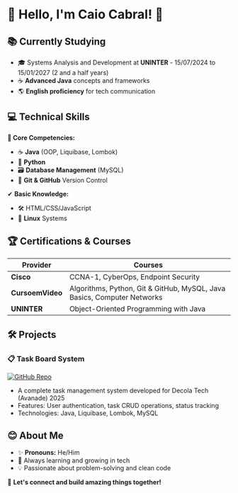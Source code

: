 # 👋 Hello, I'm Caio Cabral! 🚀

## 📚 Currently Studying
- 🎓 Systems Analysis and Development at **UNINTER** - 15/07/2024 to 15/01/2027 (2 and a half years)
- ☕ **Advanced Java** concepts and frameworks
- 🌎 **English proficiency** for tech communication

## 💻 Technical Skills
**💪 Core Competencies:**
- ☕ **Java** (OOP, Liquibase, Lombok)
- 🐍 **Python**
- 🗃️ **Database Management** (MySQL)
- 🔄 **Git & GitHub** Version Control

✔ **Basic Knowledge:**
- 🛠 HTML/CSS/JavaScript
- 🐧 **Linux** Systems

## 🏆 Certifications & Courses
| Provider | Courses |
|----------|---------|
| **Cisco** | CCNA-1, CyberOps, Endpoint Security |
| **CursoemVideo** | Algorithms, Python, Git & GitHub, MySQL, Java Basics, Computer Networks |
| **UNINTER** | Object-Oriented Programming with Java |

## 🛠️ Projects
### 📋 Task Board System
[![GitHub Repo](https://img.shields.io/badge/GitHub-View_Project-blue?style=flat-square&logo=github)](https://github.com/Caio-Cabral-Programmer/DecolaTech2025-Projeto-Board-de-Tarefas.git)
- A complete task management system developed for Decola Tech (Avanade) 2025
- Features: User authentication, task CRUD operations, status tracking
- Technologies: Java, Liquibase, Lombok, MySQL

## 😊 About Me
- ✨ **Pronouns:** He/Him
- 🌱 Always learning and growing in tech
- 💡 Passionate about problem-solving and clean code

🚀 **Let's connect and build amazing things together!**

